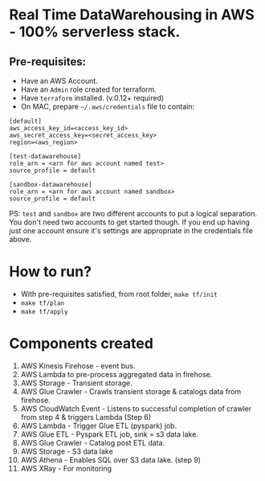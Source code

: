# Real Time DataWarehousing in AWS - 100% serverless stack.

## Pre-requisites:
- Have an AWS Account.
- Have an `Admin` role created for terraform.
- Have `terraform` installed. (v.0.12+ required)
- On MAC, prepare `~/.aws/credentials` file to contain:

```
[default]
aws_access_key_id=<access_key_id>
aws_secret_access_key=<secret_access_key>
region=<aws_region>

[test-datawarehouse]
role_arn = <arn for aws account named test>
source_profile = default

[sandbox-datawarehouse]
role_arn = <arn for aws account named sandbox>
source_profile = default
```

PS: `test` and `sandbox` are two different accounts to put a logical separation. You don't need two accounts to get started though. If you end up having just one account ensure it's settings are appropriate in the credentials file above.

# How to run?
- With pre-requisites satisfied, from root folder, `make tf/init`
- `make tf/plan`
- `make tf/apply`

# Components created

1. AWS Kinesis Firehose - event bus. 
2. AWS Lambda to pre-process aggregated data in firehose. 
3. AWS Storage - Transient storage. 
4. AWS Glue Crawler - Crawls transient storage & catalogs data from firehose.
5. AWS CloudWatch Event - Listens to successful completion of crawler from step 4 & triggers Lambda (Step 6)
6. AWS Lambda - Trigger Glue ETL (pyspark) job.
7. AWS Glue ETL - Pyspark ETL job, sink = s3 data lake.
8. AWS Glue Crawler - Catalog post ETL data.
9. AWS Storage - S3 data lake
10. AWS Athena - Enables SQL over S3 data lake. (step 9)
11. AWS XRay - For monitoring


